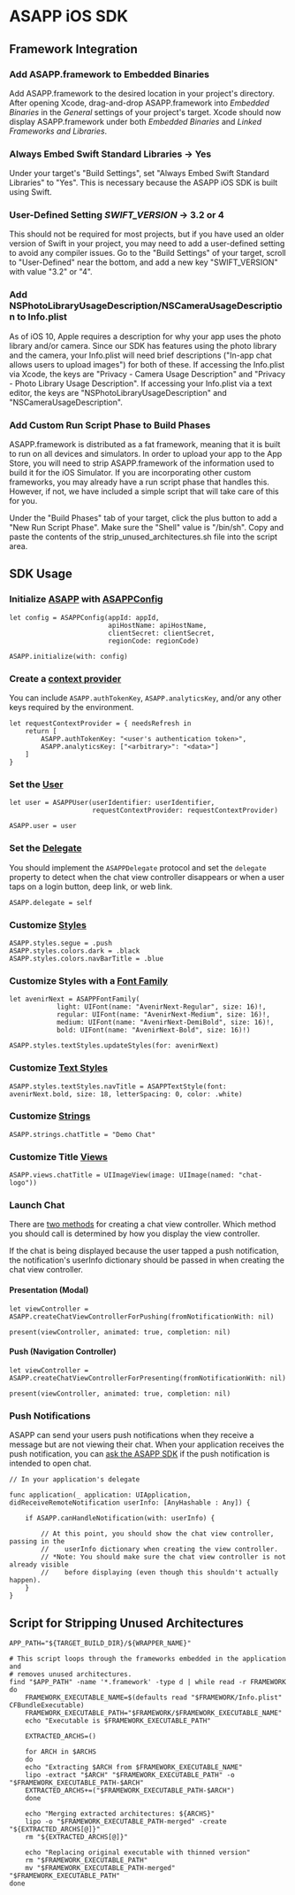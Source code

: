 ASAPP iOS SDK
=============

Framework Integration
---------------------

### Add ASAPP.framework to Embedded Binaries

Add ASAPP.framework to the desired location in your project's directory.
After opening Xcode, drag-and-drop ASAPP.framework into *Embedded
Binaries* in the *General* settings of your project's target. Xcode
should now display ASAPP.framework under both *Embedded Binaries* and
*Linked Frameworks and Libraries*.

### Always Embed Swift Standard Libraries → Yes

Under your target's "Build Settings", set "Always Embed Swift Standard
Libraries" to "Yes". This is necessary because the ASAPP iOS SDK is
built using Swift.

### User-Defined Setting *SWIFT\_VERSION* → 3.2 or 4

This should not be required for most projects, but if you have used an
older version of Swift in your project, you may need to add a
user-defined setting to avoid any compiler issues. Go to the "Build
Settings" of your target, scroll to "User-Defined" near the bottom, and
add a new key "SWIFT_VERSION" with value "3.2" or "4".

### Add NSPhotoLibraryUsageDescription/NSCameraUsageDescription to Info.plist

As of iOS 10, Apple requires a description for why your app uses the
photo library and/or camera. Since our SDK has features using the photo
library and the camera, your Info.plist will need brief descriptions
("In-app chat allows users to upload images") for both of these. If
accessing the Info.plist via Xcode, the keys are "Privacy - Camera Usage
Description" and "Privacy - Photo Library Usage Description". If
accessing your Info.plist via a text editor, the keys are
"NSPhotoLibraryUsageDescription" and "NSCameraUsageDescription".

### Add Custom Run Script Phase to Build Phases

ASAPP.framework is distributed as a fat framework, meaning that it is
built to run on all devices and simulators. In order to upload your app
to the App Store, you will need to strip ASAPP.framework of the
information used to build it for the iOS Simulator. If you are
incorporating other custom frameworks, you may already have a run script
phase that handles this. However, if not, we have included a simple 
script that will take care of this for you.

Under the "Build Phases" tab of your target, click the plus button to
add a "New Run Script Phase". Make sure the "Shell" value is "/bin/sh".
Copy and paste the contents of the strip_unused_architectures.sh file into the
script area.

SDK Usage
---------

### Initialize [ASAPP](Classes/ASAPP.html) with [ASAPPConfig](Classes/ASAPPConfig.html)

    let config = ASAPPConfig(appId: appId,
                             apiHostName: apiHostName,
                             clientSecret: clientSecret,
                             regionCode: regionCode)

    ASAPP.initialize(with: config)

### Create a [context provider](Typealiases.html#/s:5ASAPP27ASAPPRequestContextProvidera)

You can include `ASAPP.authTokenKey`, `ASAPP.analyticsKey`, and/or any other keys required by the environment.

    let requestContextProvider = { needsRefresh in
        return [
            ASAPP.authTokenKey: "<user's authentication token>",
            ASAPP.analyticsKey: ["<arbitrary>": "<data>"]
        ]
    }

### Set the [User](Classes/ASAPPUser.html)

    let user = ASAPPUser(userIdentifier: userIdentifier,
                         requestContextProvider: requestContextProvider)

    ASAPP.user = user

### Set the [Delegate](Protocols/ASAPPDelegate.html)

You should implement the `ASAPPDelegate` protocol and set the `delegate` property to detect when the chat view controller disappears or when a user taps on a login button, deep link, or web link.

    ASAPP.delegate = self

### Customize [Styles](Classes/ASAPPStyles.html)

    ASAPP.styles.segue = .push
    ASAPP.styles.colors.dark = .black
    ASAPP.styles.colors.navBarTitle = .blue

### Customize Styles with a [Font Family](Classes/ASAPPFontFamily.html)

    let avenirNext = ASAPPFontFamily(
                light: UIFont(name: "AvenirNext-Regular", size: 16)!,
                regular: UIFont(name: "AvenirNext-Medium", size: 16)!,
                medium: UIFont(name: "AvenirNext-DemiBold", size: 16)!,
                bold: UIFont(name: "AvenirNext-Bold", size: 16)!)

    ASAPP.styles.textStyles.updateStyles(for: avenirNext)

### Customize [Text Styles](Classes/ASAPPTextStyles.html)

    ASAPP.styles.textStyles.navTitle = ASAPPTextStyle(font: avenirNext.bold, size: 18, letterSpacing: 0, color: .white)

### Customize [Strings](Classes/ASAPPStrings.html)

    ASAPP.strings.chatTitle = "Demo Chat"

### Customize Title [Views](Classes/ASAPPViews.html)

    ASAPP.views.chatTitle = UIImageView(image: UIImage(named: "chat-logo"))

### Launch Chat

There are [two methods](Classes/ASAPP.html#/Entering%20Chat) for creating a chat view controller. Which method
you should call is determined by how you display the view controller.

If the chat is being displayed because the user tapped a push
notification, the notification's userInfo dictionary should be passed in
when creating the chat view controller.

#### Presentation (Modal)

    let viewController = ASAPP.createChatViewControllerForPushing(fromNotificationWith: nil)

    present(viewController, animated: true, completion: nil)

#### Push (Navigation Controller)

    let viewController = ASAPP.createChatViewControllerForPresenting(fromNotificationWith: nil)

    present(viewController, animated: true, completion: nil)

### Push Notifications

ASAPP can send your users push notifications when they receive a message
but are not viewing their chat. When your application receives the push
notification, you can [ask the ASAPP SDK](Classes/ASAPP.html#/Push%20Notifications) if the push notification is
intended to open chat.

    // In your application's delegate

    func application(_ application: UIApplication, didReceiveRemoteNotification userInfo: [AnyHashable : Any]) {    
        
        if ASAPP.canHandleNotification(with: userInfo) {
            
            // At this point, you should show the chat view controller, passing in the
            //    userInfo dictionary when creating the view controller.
            // *Note: You should make sure the chat view controller is not already visible
            //    before displaying (even though this shouldn't actually happen).
        }
    }

Script for Stripping Unused Architectures
-----------------------------------------

    APP_PATH="${TARGET_BUILD_DIR}/${WRAPPER_NAME}"

    # This script loops through the frameworks embedded in the application and
    # removes unused architectures.
    find "$APP_PATH" -name '*.framework' -type d | while read -r FRAMEWORK
    do
        FRAMEWORK_EXECUTABLE_NAME=$(defaults read "$FRAMEWORK/Info.plist" CFBundleExecutable)
        FRAMEWORK_EXECUTABLE_PATH="$FRAMEWORK/$FRAMEWORK_EXECUTABLE_NAME"
        echo "Executable is $FRAMEWORK_EXECUTABLE_PATH"
    
        EXTRACTED_ARCHS=()
    
        for ARCH in $ARCHS
        do
        echo "Extracting $ARCH from $FRAMEWORK_EXECUTABLE_NAME"
        lipo -extract "$ARCH" "$FRAMEWORK_EXECUTABLE_PATH" -o "$FRAMEWORK_EXECUTABLE_PATH-$ARCH"
        EXTRACTED_ARCHS+=("$FRAMEWORK_EXECUTABLE_PATH-$ARCH")
        done
    
        echo "Merging extracted architectures: ${ARCHS}"
        lipo -o "$FRAMEWORK_EXECUTABLE_PATH-merged" -create "${EXTRACTED_ARCHS[@]}"
        rm "${EXTRACTED_ARCHS[@]}"
    
        echo "Replacing original executable with thinned version"
        rm "$FRAMEWORK_EXECUTABLE_PATH"
        mv "$FRAMEWORK_EXECUTABLE_PATH-merged" "$FRAMEWORK_EXECUTABLE_PATH"
    done
